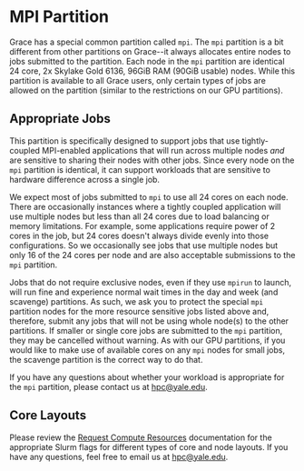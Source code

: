 # MPI Partition

Grace has a special common partition called `mpi`. The `mpi` partition is a bit different from other partitions on Grace--it always allocates entire nodes to jobs submitted to the partition. Each node in the `mpi` partition are identical 24 core, 2x Skylake Gold 6136, 96GiB RAM (90GiB usable) nodes. While this partition is available to all Grace users, only certain types of jobs are allowed on the partition (similar to the restrictions on our GPU partitions).

## Appropriate Jobs

This partition is specifically designed to support jobs that use tightly-coupled MPI-enabled applications that will run across multiple nodes *and* are sensitive to sharing their nodes with other jobs. Since every node on the `mpi` partition is identical, it can support workloads that are sensitive to hardware difference across a single job. 

We expect most of jobs submitted to `mpi` to use all 24 cores on each node. There are occasionally instances where a tightly coupled application will use multiple nodes but less than all 24 cores due to load balancing or memory limitations. For example, some applications require power of 2 cores in the job, but 24 cores doesn't always divide evenly into those configurations. So we occasionally see jobs that use multiple nodes but only 16 of the 24 cores per node and are also acceptable submissions to the `mpi` partition. 

Jobs that do not require exclusive nodes, even if they use `mpirun` to launch, will run fine and experience normal wait times in the day and week (and scavenge) partitions. As such, we ask you to protect the special `mpi` partition nodes for the more resource sensitive jobs listed above and, therefore, submit any jobs that will not be using whole node(s) to the other partitions.​ If smaller or single core jobs are submitted to the `mpi` partition, they may be cancelled without warning. As with our GPU partitions, if you would like to make use of available cores on any `mpi` nodes for small jobs, the scavenge partition is the correct way to do that.

If you have any questions about whether your workload is appropriate for the `mpi` partition, please contact us at [hpc@yale.edu](mailto:hpc@yale.edu).

## Core Layouts

Please review the [Request Compute Resources](/clusters-at-yale/job-scheduling/resource-requests) documentation for the appropriate Slurm flags for different types of core and node layouts. If you have any questions, feel free to email us at [hpc@yale.edu](mailto:hpc@yale.edu).
